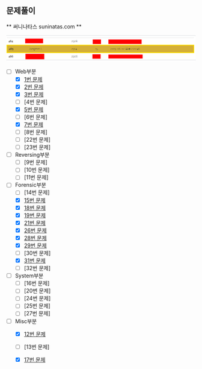 ## 문제풀이

** 써니나타스 suninatas.com **

![](./rankkk.png)

- [ ] Web부분
  - [x] [1번 문제](../suninatas/web/1/Web1.MD)
  - [x] [2번 문제](../suninatas/web/2/Web2.MD)
  - [x] [3번 문제](../suninatas/web/3/Web3.MD)
  - [ ] [4번 문제]
  - [x] [5번 문제](../suninatas/web/5/Web5.MD)
  - [ ] [6번 문제]
  - [x] [7번 문제](../suninatas/web/7/Web7.MD)
  - [ ] [8번 문제]
  - [ ] [22번 문제]
  - [ ] [23번 문제]
  
- [ ] Reversing부분
  - [ ] [9번 문제]
  - [ ] [10번 문제]
  - [ ] [11번 문제]

- [ ] Forensic부분
  - [ ] [14번 문제]
  - [x] [15번 문제](../suninatas/forensic/15/forensic15.MD)
  - [x] [18번 문제](../suninatas/forensic/18/forensic18.MD)
  - [x] [19번 문제](../suninatas/forensic/19/forensic19.MD)
  - [x] [21번 문제](../suninatas/forensic/21/forensic21.MD)
  - [x] [26번 문제](../suninatas/forensic/26/forensic26.MD)
  - [x] [28번 문제](../suninatas/forensic/28/forensic28.MD)
  - [x] [29번 문제](../suninatas/forensic/29/forensic29.MD)
  - [ ] [30번 문제]
  - [x] [31번 문제](../suninatas/forensic/31/forensic31.MD)
  - [ ] [32번 문제]
  
- [ ] System부분
  - [ ] [16번 문제]
  - [ ] [20번 문제]
  - [ ] [24번 문제]
  - [ ] [25번 문제]
  - [ ] [27번 문제]
  
- [ ] Misc부분
  - [x] [12번 문제](../suninatas/misc/12/Misc12.MD)
  - [ ] [13번 문제]
  - [x] [17번 문제](../suninatas/misc/17/Misc17.MD)

